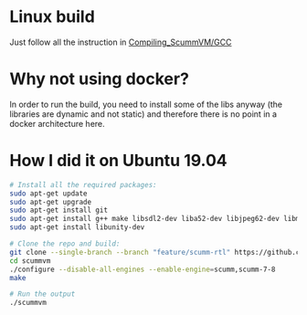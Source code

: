 # Linux build
Just follow all the instruction in [Compiling_ScummVM/GCC](https://wiki.scummvm.org/index.php?title=Compiling_ScummVM/GCC)

# Why not using docker?
In order to run the build, you need to install some of the libs anyway (the libraries are dynamic and not static) and therefore there is no point in a docker architecture here.

# How I did it on Ubuntu 19.04
```bash
# Install all the required packages:
sudo apt-get update
sudo apt-get upgrade
sudo apt-get install git
sudo apt-get install g++ make libsdl2-dev liba52-dev libjpeg62-dev libmpeg2-4-dev libogg-dev libvorbis-dev libflac-dev libmad0-dev libpng-dev libtheora-dev libfaad-dev libfluidsynth-dev libfreetype6-dev zlib1g-dev 
sudo apt-get install libunity-dev

# Clone the repo and build:
git clone --single-branch --branch "feature/scumm-rtl" https://github.com/BLooperZ/scummvm
cd scummvm
./configure --disable-all-engines --enable-engine=scumm,scumm-7-8
make

# Run the output
./scummvm
```